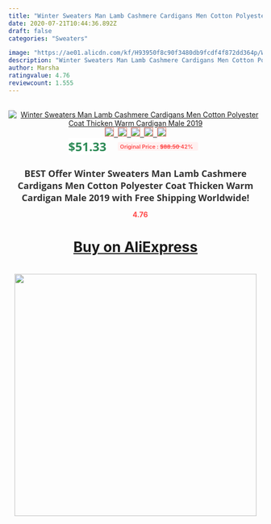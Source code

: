 ```yaml
---
title: "Winter Sweaters Man Lamb Cashmere Cardigans Men Cotton Polyester Coat Thicken Warm Cardigan Male 2019"
date: 2020-07-21T10:44:36.892Z
draft: false
categories: "Sweaters"

image: "https://ae01.alicdn.com/kf/H93950f8c90f3480db9fcdf4f872dd364p/Winter-Sweaters-Man-Lamb-Cashmere-Cardigans-Men-Cotton-Polyester-Coat-Thicken-Warm-Cardigan-Male-2019.jpg"
description: "Winter Sweaters Man Lamb Cashmere Cardigans Men Cotton Polyester Coat Thicken Warm Cardigan Male 2019"
author: Marsha
ratingvalue: 4.76
reviewcount: 1.555
---
```

<br>
<div style="text-align: center;">
<a href="https://s.click.aliexpress.com/e/_AskAHB" target="_blank" rel="nofollow noopener noreferrer"><img alt="Winter Sweaters Man Lamb Cashmere Cardigans Men Cotton Polyester Coat Thicken Warm Cardigan Male 2019" class="magnifier-image" src="https://ae01.alicdn.com/kf/H93950f8c90f3480db9fcdf4f872dd364p/Winter-Sweaters-Man-Lamb-Cashmere-Cardigans-Men-Cotton-Polyester-Coat-Thicken-Warm-Cardigan-Male-2019.jpg_640x640.jpg">
<br>
<img style="border:1px solid salmon" src="https://ae01.alicdn.com/kf/H93950f8c90f3480db9fcdf4f872dd364p/Winter-Sweaters-Man-Lamb-Cashmere-Cardigans-Men-Cotton-Polyester-Coat-Thicken-Warm-Cardigan-Male-2019.jpg_120x120.jpg">&nbsp;&nbsp;<img style="border:1px solid salmon" src="https://ae01.alicdn.com/kf/Hc8c71e42207143edaf619935cc84ffabT/Winter-Sweaters-Man-Lamb-Cashmere-Cardigans-Men-Cotton-Polyester-Coat-Thicken-Warm-Cardigan-Male-2019.jpg_120x120.jpg">&nbsp;&nbsp;<img style="border:1px solid salmon" src="https://ae01.alicdn.com/kf/H6eb032aaee84417ba4aeb51132a0d3a1F/Winter-Sweaters-Man-Lamb-Cashmere-Cardigans-Men-Cotton-Polyester-Coat-Thicken-Warm-Cardigan-Male-2019.jpg_120x120.jpg">&nbsp;&nbsp;<img style="border:1px solid salmon" src="https://ae01.alicdn.com/kf/H4aa808da10f34f0e84a9a888bf3711f3f/Winter-Sweaters-Man-Lamb-Cashmere-Cardigans-Men-Cotton-Polyester-Coat-Thicken-Warm-Cardigan-Male-2019.jpg_120x120.jpg">&nbsp;&nbsp;<img style="border:1px solid salmon" src="https://ae01.alicdn.com/kf/Hb1d813942f42438bb6903477503476f3r/Winter-Sweaters-Man-Lamb-Cashmere-Cardigans-Men-Cotton-Polyester-Coat-Thicken-Warm-Cardigan-Male-2019.jpg_120x120.jpg"></a></div><br0>
<div style="text-align: center;"><span style="background-color: white; border: 0px; box-sizing: border-box; color: seagreen; display: inline-block; font-family: &quot;open sans&quot; , &quot;arial&quot; , &quot;helvetica&quot; , sans-serif , &quot;heiti&quot;; font-size: 24px; font-stretch: inherit; font-weight: 700; line-height: inherit; margin: 0px 10px 0px 0px; padding: 0px; vertical-align: middle;">$51.33 </span>
<span style="background: rgb(255 , 241 , 241); border-radius: 3px; border: 0px; box-sizing: border-box; color: #ff4747; display: inline-block; font-family: inherit; font-size: 12px; font-stretch: inherit; font-style: inherit; font-variant: inherit; font-weight: 600; line-height: inherit; margin: 0px; padding: 2px 5px; transform: scale(0.9); vertical-align: middle;">Original Price : <b style="text-decoration: line-through;">$88.50 </b> 42%&nbsp;&nbsp;</span></div>
<h1 style="color: #333333; display: inline-block; font-family: &quot;open sans&quot; , &quot;arial&quot; , &quot;helvetica&quot; , sans-serif , &quot;heiti&quot;; font-size: 18px; font-stretch: inherit; font-weight: 700; text-align: center;">BEST Offer Winter Sweaters Man Lamb Cashmere Cardigans Men Cotton Polyester Coat Thicken Warm Cardigan Male 2019 with Free Shipping Worldwide!</h1>
<div style="color: #ff4747; text-align: center;">
<img src="https://4.bp.blogspot.com/-M0ZcTcb-5uY/XleCXlxnR4I/AAAAAAAAAEc/OrjgMkXV1oMQFaCRZj5HQwOCBcu3w1FegCPcBGAYYCw/s1600/star.png" style="height: 15px;">&nbsp;<b>4.76</b></div>
<div class="button_cont" align="center"><a class="buynow_a" href="https://s.click.aliexpress.com/e/_AskAHB" target="_blank" rel="nofollow noopener noreferrer"><H1>Buy on AliExpress</H1></a></div><br>
<div class="separator" style="clear: both; text-align: center;">
<img src="https://lh3.googleusercontent.com/-pTy5HemUv9M/XlePHvY0dAI/AAAAAAAAAE4/0nX5iRUoIWY8eMW9Dpxeirr157OZliDIgCLcBGAsYHQ/s1600/badge.gif" width="480">
</div>
